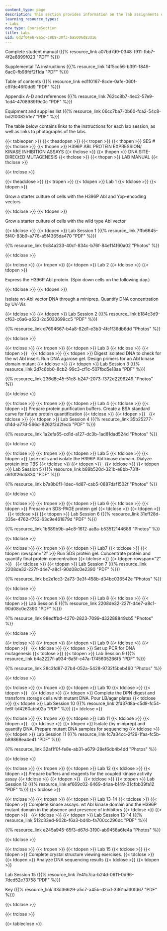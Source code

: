 ```yaml
---
content_type: page
description: This section provides information on the lab assignments of the course.
learning_resource_types:
- Labs
ocw_type: CourseSection
title: Labs
uid: 6d2f04eb-8a5c-c8b9-30f3-ba5006d83d16
---
```


Complete student manual ({{% resource_link a07bd7d9-0348-f911-fbb7-4f2e8899f023 "PDF" %}})

Supplemental TA instructions ({{% resource_link 14f5cc56-b391-f849-6ac0-fb98fdf2f1da "PDF" %}})

Table of contents ({{% resource_link ed110167-8cde-0afe-060f-c97dc46f0dd9 "PDF" %}})

Appendix A-D and references ({{% resource_link 762cc8b7-4ec2-57e9-1cd4-4708989f9c0c "PDF" %}})

Equipment and supplies list ({{% resource_link 06cc7ba7-0b60-fca2-54c8-bd2f0082b1e7 "PDF" %}})

The table below contains links to the instructions for each lab session, as well as links to photographs of the labs.

{{< tableopen >}}
{{< theadopen >}}
{{< tropen >}}
{{< thopen >}}
SES #
{{< thclose >}}
{{< thopen >}}
H396P ABL PROTEIN EXPRESSION/ KINASE INHIBITION ASSAYS
{{< thclose >}}
{{< thopen >}}
DNA SITE-DIRECtED MUTAGENESIS
{{< thclose >}}
{{< thopen >}}
LAB MANUAL
{{< thclose >}}

{{< trclose >}}

{{< theadclose >}}
{{< tropen >}}
{{< tdopen >}}
Lab 1
{{< tdclose >}}
{{< tdopen >}}


Grow a starter culture of cells with the H396P Abl and Yop-encoding vectors


{{< tdclose >}}
{{< tdopen >}}


Grow a starter culture of cells with the wild type Abl vector


{{< tdclose >}}
{{< tdopen >}}
Lab Session 1 ({{% resource_link 7ffb6645-5f40-83b9-a776-a5f4365da470 "PDF" %}})

{{% resource_link 9c84a233-40cf-834c-b76f-84e114f60a02 "Photos" %}}


{{< tdclose >}}

{{< trclose >}}
{{< tropen >}}
{{< tdopen >}}
Lab 2
{{< tdclose >}}
{{< tdopen >}}


Express the H396P Abl protein. (Spin down cells on the following day.)


{{< tdclose >}}
{{< tdopen >}}


Isolate wt-Abl vector DNA through a miniprep. Quantify DNA concentration by UV-Vis


{{< tdclose >}}
{{< tdopen >}}
Lab Session 2 ({{% resource_link b184c3d9-cf63-c6a6-a523-2d5033699cc5 "PDF" %}})

{{% resource_link d7694667-b4a8-82d1-e3b3-4fc1f36db6dd "Photos" %}}


{{< tdclose >}}

{{< trclose >}}
{{< tropen >}}
{{< tdopen >}}
Lab 3
{{< tdclose >}}
{{< tdopen >}}
 
{{< tdclose >}}
{{< tdopen >}}
Digest isolated DNA to check for the wt Abl insert. Run DNA agarose gel. Design primers for an Abl kinase domain mutant
{{< tdclose >}}
{{< tdopen >}}
Lab Session 3 ({{% resource_link 2d7c6bb0-8cb2-99c3-cf1c-507fbd5e18aa "PDF" %}})

{{% resource_link 236d8c45-51c8-b247-2073-f372d2296249 "Photos" %}}


{{< tdclose >}}

{{< trclose >}}
{{< tropen >}}
{{< tdopen >}}
Lab 4
{{< tdclose >}}
{{< tdopen >}}
Prepare protein purification buffers. Create a BSA standard curve for future protein quantification
{{< tdclose >}}
{{< tdopen >}}
 
{{< tdclose >}}
{{< tdopen >}}
Lab Session 4 ({{% resource_link 35b25277-d14d-a77d-566d-8262f2d2fecb "PDF" %}})

{{% resource_link 1a2efa65-cd1d-a127-dc3b-1ad81dad524d "Photos" %}}


{{< tdclose >}}

{{< trclose >}}
{{< tropen >}}
{{< tdopen >}}
Lab 5
{{< tdclose >}}
{{< tdopen >}}
Lyse cells and isolate the H396P Abl kinase domain. Dialyze protein into TBS
{{< tdclose >}}
{{< tdopen >}}
 
{{< tdclose >}}
{{< tdopen >}}
Lab Session 5 ({{% resource_link b89b520d-321b-e8bb-731f-d610f26d5830 "PDF" %}})

{{% resource_link b7a8b0f1-1dec-4d87-cab5-0887daf1502f "Photos" %}}


{{< tdclose >}}

{{< trclose >}}
{{< tropen >}}
{{< tdopen >}}
Lab 6
{{< tdclose >}}
{{< tdopen >}}
Prepare an SDS-PAGE protein gel
{{< tdclose >}}
{{< tdopen >}}
 
{{< tdclose >}}
{{< tdopen >}}
Lab Session 6 ({{% resource_link 31eff28d-335e-4762-f752-63c9e461879d "PDF" %}})

{{% resource_link 1b689b9b-a4c8-1612-aa8a-b53512144686 "Photos" %}}


{{< tdclose >}}

{{< trclose >}}
{{< tropen >}}
{{< tdopen >}}
Lab7
{{< tdclose >}}
{{< tdopen rowspan="2" >}}
Run SDS protein gel. Concentrate protein and quantify final protein concentration
{{< tdclose >}}
{{< tdopen rowspan="2" >}}
 
{{< tdclose >}}
{{< tdopen >}}
Lab Session 7 ({{% resource_link 2208de32-227f-d4e7-a8c1-90d08c0e2390 "PDF" %}})

{{% resource_link bc2e1cc3-2a73-3e3f-458b-d34bc036542e "Photos" %}}


{{< tdclose >}}

{{< trclose >}}
{{< tropen >}}
{{< tdopen >}}
Lab 8
{{< tdclose >}}
{{< tdopen >}}
Lab Session 8 ({{% resource_link 2208de32-227f-d4e7-a8c1-90d08c0e2390 "PDF" %}})

{{% resource_link 98edffbd-4270-2823-7099-d32288849cb5 "Photos" %}}


{{< tdclose >}}

{{< trclose >}}
{{< tropen >}}
{{< tdopen >}}
Lab 9
{{< tdclose >}}
{{< tdopen >}}
 
{{< tdclose >}}
{{< tdopen >}}
Set up PCR for DNA mutagenesis
{{< tdclose >}}
{{< tdopen >}}
Lab Session 9 ({{% resource_link b4a2227f-a934-6a5f-c47a-1745605266f5 "PDF" %}})

{{% resource_link 28c3fd87-27b4-052a-5428-9732f5beb460 "Photos" %}}


{{< tdclose >}}

{{< trclose >}}
{{< tropen >}}
{{< tdopen >}}
Lab 10
{{< tdclose >}}
{{< tdopen >}}
 
{{< tdclose >}}
{{< tdopen >}}
Complete the DPN digest and transform storage cells with mutant DNA. Pour LB/agar plates
{{< tdclose >}}
{{< tdopen >}}
Lab Session 10 ({{% resource_link 2fd37d8a-c5d9-fc54-fe6f-bf4260abb02a "PDF" %}})
{{< tdclose >}}

{{< trclose >}}
{{< tropen >}}
{{< tdopen >}}
Lab 11
{{< tdclose >}}
{{< tdopen >}}
 
{{< tdclose >}}
{{< tdopen >}}
Isolate (by miniprep) and quantify DNA. Prepare mutant DNA samples for sequencing
{{< tdclose >}}
{{< tdopen >}}
Lab Session 11 ({{% resource_link fc7a34cc-2f29-1faa-fc5b-b89868ea4e41 "PDF" %}})

{{% resource_link 32af1f0f-fe8e-ab31-a679-28ef6db4b4dd "Photos" %}}


{{< tdclose >}}

{{< trclose >}}
{{< tropen >}}
{{< tdopen >}}
Lab 12
{{< tdclose >}}
{{< tdopen >}}
Prepare buffers and reagents for the coupled kinase activity assay
{{< tdclose >}}
{{< tdopen >}}
 
{{< tdclose >}}
{{< tdopen >}}
Lab Session 12 ({{% resource_link ef669c02-6469-d4aa-b149-31cfbb39fa12 "PDF" %}})
{{< tdclose >}}

{{< trclose >}}
{{< tropen >}}
{{< tdopen >}}
Lab 13-14
{{< tdclose >}}
{{< tdopen >}}
Complete kinase assays: wt Abl kinase domain and the H396P mutant domain in the absence and presence of inhibitors
{{< tdclose >}}
{{< tdopen >}}
 
{{< tdclose >}}
{{< tdopen >}}
Lab Session 13-14 ({{% resource_link 512c33ed-902b-f6a3-bd4b-fa700cc296dc "PDF" %}})

{{% resource_link e245a945-65f3-d67d-3190-ab9458a6fe4a "Photos" %}}


{{< tdclose >}}

{{< trclose >}}
{{< tropen >}}
{{< tdopen >}}
Lab 15
{{< tdclose >}}
{{< tdopen >}}
Complete crystal structure viewing exercises.
{{< tdclose >}}
{{< tdopen >}}
Analyze DNA sequencing results
{{< tdclose >}}
{{< tdopen >}}


Lab Session 15 ({{% resource_link 7e41c7ca-b24d-0611-0d96-7ded52e73758 "PDF" %}})

Key ({{% resource_link 33d36629-a5c7-a45b-d2cd-3361aa30fd67 "PDF" %}})


{{< tdclose >}}

{{< trclose >}}

{{< tableclose >}}